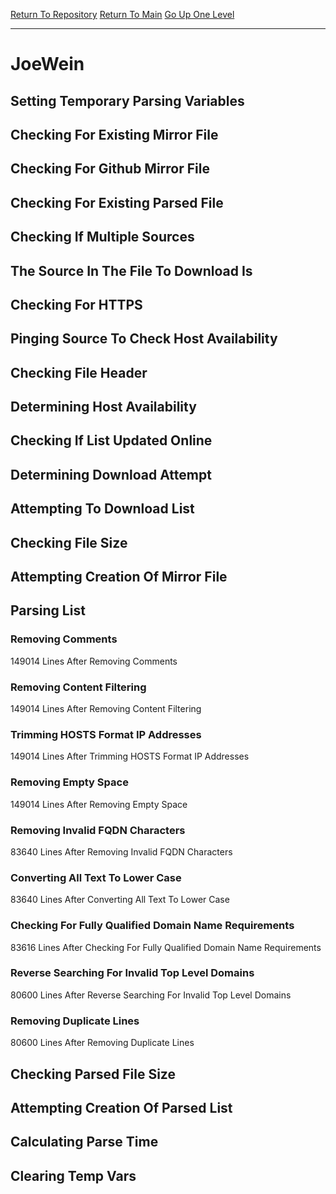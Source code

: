 [Return To Repository](https://github.com/deathbybandaid/piholeparser/)
[Return To Main](https://github.com/deathbybandaid/piholeparser/blob/master/RecentRunLogs/Mainlog.md)
[Go Up One Level](https://github.com/deathbybandaid/piholeparser/blob/master/RecentRunLogs/TopLevelScripts/30-Processing-External-Blacklists.md)
____________________________________
# JoeWein
## Setting Temporary Parsing Variables
## Checking For Existing Mirror File
## Checking For Github Mirror File
## Checking For Existing Parsed File
## Checking If Multiple Sources
## The Source In The File To Download Is
## Checking For HTTPS
## Pinging Source To Check Host Availability
## Checking File Header
## Determining Host Availability
## Checking If List Updated Online
## Determining Download Attempt
## Attempting To Download List
## Checking File Size
## Attempting Creation Of Mirror File
## Parsing List
### Removing Comments
149014 Lines After Removing Comments
### Removing Content Filtering
149014 Lines After Removing Content Filtering
### Trimming HOSTS Format IP Addresses
149014 Lines After Trimming HOSTS Format IP Addresses
### Removing Empty Space
149014 Lines After Removing Empty Space
### Removing Invalid FQDN Characters
83640 Lines After Removing Invalid FQDN Characters
### Converting All Text To Lower Case
83640 Lines After Converting All Text To Lower Case
### Checking For Fully Qualified Domain Name Requirements
83616 Lines After Checking For Fully Qualified Domain Name Requirements
### Reverse Searching For Invalid Top Level Domains
80600 Lines After Reverse Searching For Invalid Top Level Domains
### Removing Duplicate Lines
80600 Lines After Removing Duplicate Lines
## Checking Parsed File Size
## Attempting Creation Of Parsed List
## Calculating Parse Time
## Clearing Temp Vars
